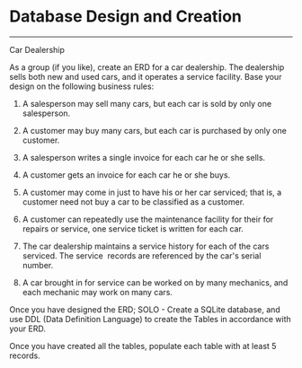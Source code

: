 
# Database Design and Creation

---

Car Dealership

As a group (if you like), create an ERD for a car dealership. The dealership sells both new and used cars, and it operates a service facility. Base your design on the following business rules:

1.  A salesperson may sell many cars, but each car is sold by only one salesperson.

2.  A customer may buy many cars, but each car is purchased by only one customer.

3.  A salesperson writes a single invoice for each car he or she sells.

4.  A customer gets an invoice for each car he or she buys.

5.  A customer may come in just to have his or her car serviced; that is, a customer need not buy a car to be classified as a customer.

6.  A customer can repeatedly use the maintenance facility for their for repairs or service, one service ticket is written for each car.

7.  The car dealership maintains a service history for each of the cars serviced. The service  records are referenced by the car's serial number.

8.  A car brought in for service can be worked on by many mechanics, and each mechanic may work on many cars.

Once you have designed the ERD; SOLO - Create a SQLite database, and use DDL (Data Definition Language) to create the Tables in accordance with your ERD.

Once you have created all the tables, populate each table with at least 5 records.